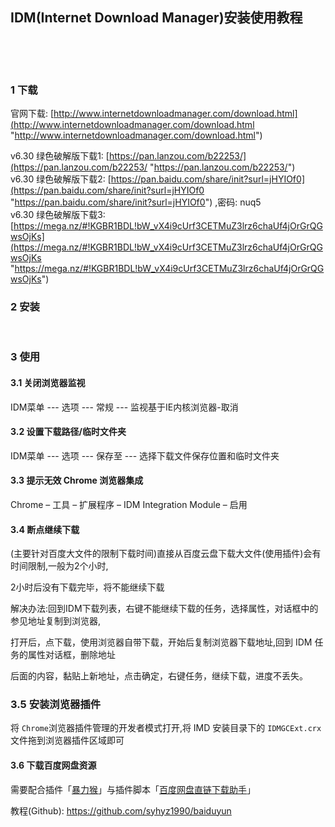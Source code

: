 ## IDM(Internet Download Manager)安装使用教程  

​    

​    

### 1 下载  

官网下载: [http://www.internetdownloadmanager.com/download.html](<http://www.internetdownloadmanager.com/download.html> "<http://www.internetdownloadmanager.com/download.html>")  

  v6.30 绿色破解版下载1: [https://pan.lanzou.com/b22253/](https://pan.lanzou.com/b22253/ "https://pan.lanzou.com/b22253/")  
  v6.30 绿色破解版下载2: [https://pan.baidu.com/share/init?surl=jHYIOf0](https://pan.baidu.com/share/init?surl=jHYIOf0 "https://pan.baidu.com/share/init?surl=jHYIOf0") ,密码: nuq5  
  v6.30 绿色破解版下载3: [https://mega.nz/#!KGBR1BDL!bW_vX4i9cUrf3CETMuZ3lrz6chaUf4jOrGrQGwsOjKs](https://mega.nz/#!KGBR1BDL!bW_vX4i9cUrf3CETMuZ3lrz6chaUf4jOrGrQGwsOjKs "https://mega.nz/#!KGBR1BDL!bW_vX4i9cUrf3CETMuZ3lrz6chaUf4jOrGrQGwsOjKs")  



### 2 安装    

​    

### 3 使用  

#### 3.1 关闭浏览器监视  

IDM菜单 ---  选项 --- 常规  ---  监视基于IE内核浏览器-取消  

#### 3.2 设置下载路径/临时文件夹  

IDM菜单 --- 选项 --- 保存至 --- 选择下载文件保存位置和临时文件夹  

#### 3.3 提示无效 Chrome 浏览器集成  

Chrome – 工具 – 扩展程序 – IDM Integration Module – 启用  

#### 3.4 断点继续下载  

(主要针对百度大文件的限制下载时间)直接从百度云盘下载大文件(使用插件)会有时间限制,一般为2个小时,  

2小时后没有下载完毕，将不能继续下载  

解决办法:回到IDM下载列表，右键不能继续下载的任务，选择属性，对话框中的参见地址复制到浏览器,  

打开后，点下载，使用浏览器自带下载，开始后复制浏览器下载地址,回到 IDM 任务的属性对话框，删除地址  

后面的内容，黏贴上新地址，点击确定，右键任务，继续下载，进度不丢失。  

### 3.5 安装浏览器插件  

将 `Chrome`浏览器插件管理的开发者模式打开,将 IMD 安装目录下的 `IDMGCExt.crx` 文件拖到浏览器插件区域即可  

#### 3.6 下载百度网盘资源  

需要配合插件「[暴力猴](<https://chrome.google.com/webstore/detail/violentmonkey/jinjaccalgkegednnccohejagnlnfdag> "<https://chrome.google.com/webstore/detail/violentmonkey/jinjaccalgkegednnccohejagnlnfdag>")」与插件脚本「[百度网盘直链下载助手](<https://greasyfork.org/zh-CN/scripts/39504-%E7%99%BE%E5%BA%A6%E7%BD%91%E7%9B%98%E7%9B%B4%E9%93%BE%E4%B8%8B%E8%BD%BD%E5%8A%A9%E6%89%8B> "<https://greasyfork.org/zh-CN/scripts/39504-%E7%99%BE%E5%BA%A6%E7%BD%91%E7%9B%98%E7%9B%B4%E9%93%BE%E4%B8%8B%E8%BD%BD%E5%8A%A9%E6%89%8B>")」  

教程(Github): [<https://github.com/syhyz1990/baiduyun>](<https://github.com/syhyz1990/baiduyun> "<https://github.com/syhyz1990/baiduyun>")  


